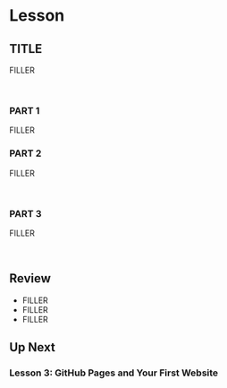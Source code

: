 # Lesson #
## TITLE
FILLER

<br>

### PART 1
FILLER


### PART 2
FILLER

<br>

### PART 3
FILLER

<br>

## Review
- FILLER
- FILLER
- FILLER

## Up Next
### Lesson 3: GitHub Pages and Your First Website
